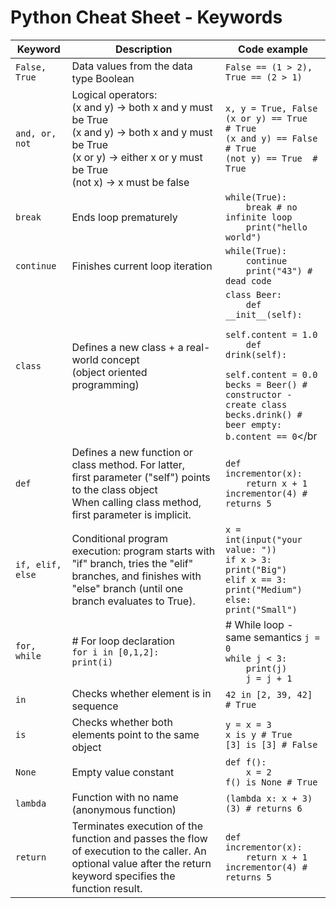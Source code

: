 # Python Cheat Sheet - Keywords

| Keyword          | Description                                                                                                                                                                                  | Code example                                                                                                                                                                                                                                           |
| ---------------- | -------------------------------------------------------------------------------------------------------------------------------------------------------------------------------------------- | ------------------------------------------------------------------------------------------------------------------------------------------------------------------------------------------------------------------------------------------------------ |
| `False, True`    | Data values from the data type Boolean                                                                                                                                                       | `False == (1 > 2), True == (2 > 1)`                                                                                                                                                                                                                    |
| `and, or, not`   | Logical operators:</br>(x and y) -> both x and y must be True </br> (x and y) -> both x and y must be True </br>(x or y) -> either x or y must be True </br>(not x) -> x must be false </br> | `x, y = True, False`</br>`(x or y) == True  # True` </br> `(x and y) == False  # True` </br>`(not y) == True  # True`                                                                                                                                  |
| `break`          | Ends loop prematurely                                                                                                                                                                        | `while(True):` </br> `    break # no infinite loop`</br>`    print("hello world")`                                                                                                                                                                     |
| `continue`       | Finishes current loop iteration                                                                                                                                                              | `while(True):` </br>`    continue` </br>`    print("43") # dead code`                                                                                                                                                                                  |
| `class`          | Defines a new class + a real-world concept</br> (object oriented programming)                                                                                                                | `class Beer:` </br> `    def __init__(self):`</br> `        self.content = 1.0`</br> `    def drink(self):`</br> `        self.content = 0.0`</br> `becks = Beer() # constructor - create class`</br> `becks.drink() # beer empty: b.content == 0`</br |
| `def`            | Defines a new function or class method. For latter, </br>first parameter ("self") points to the class object </br> When calling class method, first parameter is implicit.                   | `def incrementor(x):` </br> `    return x + 1` </br>`incrementor(4) # returns 5`                                                                                                                                                                       |
| `if, elif, else` | Conditional program execution: program starts with </br> "if" branch, tries the "elif" branches, and finishes with</br> "else" branch (until one branch evaluates to True).                  | `x = int(input("your value: "))` </br> `if x > 3: print("Big")` </br> `elif x == 3: print("Medium")` </br> `else: print("Small")`                                                                                                                      |
| `for, while`     | # For loop declaration</br> `for i in [0,1,2]:` </br>`print(i)                                                                                                                            `  | # While loop - same semantics `j = 0` </br> `while j < 3:` </br>`    print(j)` </br> `    j = j + 1`                                                                                                                                                   |
| `in`             | Checks whether element is in sequence                                                                                                                                                        | `42 in [2, 39, 42] # True`                                                                                                                                                                                                                             |
| `is`             | Checks whether both elements point to the same object                                                                                                                                        | `y = x = 3` </br> `x is y # True` </br> `[3] is [3] # False`                                                                                                                                                                                           |
| `None`           | Empty value constant                                                                                                                                                                         | `def f():` </br> `    x = 2` </br> `f() is None # True`                                                                                                                                                                                                |
| `lambda`         | Function with no name (anonymous function)                                                                                                                                                   | `(lambda x: x + 3)(3) # returns 6`                                                                                                                                                                                                                     |
| `return`         | Terminates execution of the function and passes the flow of execution to the caller. An optional value after the return keyword specifies the function result.                               | `def incrementor(x):` </br>`    return x + 1` </br> `incrementor(4) # returns 5`                                                                                                                                                                       |
